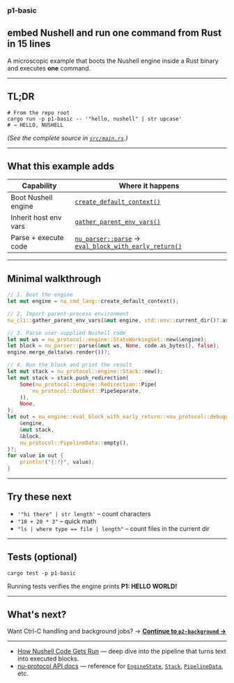 ### p1‑basic

## embed Nushell and run one command from Rust in 15 lines

A microscopic example that boots the Nushell engine inside a Rust binary and
executes **one** command.

---

## TL;DR

```
# From the repo root
cargo run -p p1-basic -- '"hello, nushell" | str upcase'
# → HELLO, NUSHELL
```

_(See the complete source in [`src/main.rs`](./src/main.rs).)_

---

## What this example adds

| Capability            | Where it happens                                                                                                                                                                                     |
| --------------------- | ---------------------------------------------------------------------------------------------------------------------------------------------------------------------------------------------------- |
| Boot Nushell engine   | [`create_default_context()`](https://docs.rs/nu-cmd-lang/latest/nu_cmd_lang/fn.create_default_context.html)                                                                                          |
| Inherit host env vars | [`gather_parent_env_vars()`](https://docs.rs/nu-cli/latest/nu_cli/fn.gather_parent_env_vars.html)                                                                                                    |
| Parse + execute code  | [`nu_parser::parse`](https://docs.rs/nu-parser/latest/nu_parser/fn.parse.html) → [`eval_block_with_early_return()`](https://docs.rs/nu-engine/latest/nu_engine/fn.eval_block_with_early_return.html) |

---

## Minimal walkthrough

```rust
// 1. Boot the engine
let mut engine = nu_cmd_lang::create_default_context();

// 2. Import parent‑process environment
nu_cli::gather_parent_env_vars(&mut engine, std::env::current_dir()?.as_ref());

// 3. Parse user‑supplied Nushell code
let mut ws = nu_protocol::engine::StateWorkingSet::new(&engine);
let block = nu_parser::parse(&mut ws, None, code.as_bytes(), false);
engine.merge_delta(ws.render())?;

// 4. Run the block and print the result
let mut stack = nu_protocol::engine::Stack::new();
let mut stack = stack.push_redirection(
    Some(nu_protocol::engine::Redirection::Pipe(
        nu_protocol::OutDest::PipeSeparate,
    )),
    None,
);
let out = nu_engine::eval_block_with_early_return::<nu_protocol::debugger::WithoutDebug>(
    &engine,
    &mut stack,
    &block,
    nu_protocol::PipelineData::empty(),
)?;
for value in out {
    println!("{:?}", value);
}
```

---

## Try these next

- `'"hi there" | str length'` – count characters
- `"10 + 20 * 3"` – quick math
- `"ls | where type == file | length"` – count files in the current dir

---

## Tests (optional)

```
cargo test -p p1-basic
```

Running tests verifies the engine prints **P1: HELLO WORLD!**

---

## What's next?

Want Ctrl-C handling and background jobs? →
**[Continue to `p2-background` →](../p2-background/README.md)**

---

- [How Nushell Code Gets Run](https://www.nushell.sh/book/how_nushell_code_gets_run.html)
  — deep dive into the pipeline that turns text into executed blocks.
- [nu-protocol API docs](https://docs.rs/nu-protocol/latest/nu_protocol/) —
  reference for
  [`EngineState`](https://docs.rs/nu-protocol/latest/nu_protocol/engine/struct.EngineState.html),
  [`Stack`](https://docs.rs/nu-protocol/latest/nu_protocol/engine/struct.Stack.html),
  [`PipelineData`](https://docs.rs/nu-protocol/latest/nu_protocol/struct.PipelineData.html),
  etc.

